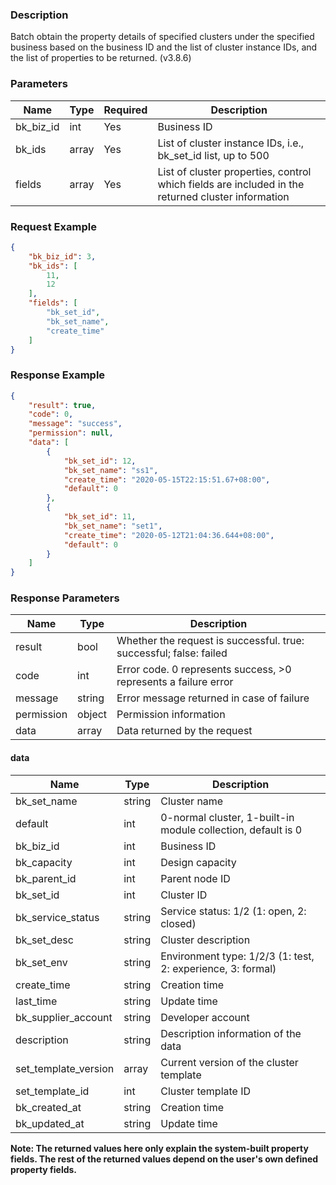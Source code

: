 ### Description

Batch obtain the property details of specified clusters under the specified business based on the business ID and the
list of cluster instance IDs, and the list of properties to be returned. (v3.8.6)

### Parameters

| Name      | Type  | Required | Description                                                                                       |
|-----------|-------|----------|---------------------------------------------------------------------------------------------------|
| bk_biz_id | int   | Yes      | Business ID                                                                                       |
| bk_ids    | array | Yes      | List of cluster instance IDs, i.e., bk_set_id list, up to 500                                     |
| fields    | array | Yes      | List of cluster properties, control which fields are included in the returned cluster information |

### Request Example

```json
{
    "bk_biz_id": 3,
    "bk_ids": [
        11,
        12
    ],
    "fields": [
        "bk_set_id",
        "bk_set_name",
        "create_time"
    ]
}
```

### Response Example

```json
{
    "result": true,
    "code": 0,
    "message": "success",
    "permission": null,
    "data": [
        {
            "bk_set_id": 12,
            "bk_set_name": "ss1",
            "create_time": "2020-05-15T22:15:51.67+08:00",
            "default": 0
        },
        {
            "bk_set_id": 11,
            "bk_set_name": "set1",
            "create_time": "2020-05-12T21:04:36.644+08:00",
            "default": 0
        }
    ]
}
```

### Response Parameters

| Name       | Type   | Description                                                        |
|------------|--------|--------------------------------------------------------------------|
| result     | bool   | Whether the request is successful. true: successful; false: failed |
| code       | int    | Error code. 0 represents success, >0 represents a failure error    |
| message    | string | Error message returned in case of failure                          |
| permission | object | Permission information                                             |
| data       | array  | Data returned by the request                                       |

#### data

| Name                 | Type   | Description                                                  |
|----------------------|--------|--------------------------------------------------------------|
| bk_set_name          | string | Cluster name                                                 |
| default              | int    | 0-normal cluster, 1-built-in module collection, default is 0 |
| bk_biz_id            | int    | Business ID                                                  |
| bk_capacity          | int    | Design capacity                                              |
| bk_parent_id         | int    | Parent node ID                                               |
| bk_set_id            | int    | Cluster ID                                                   |
| bk_service_status    | string | Service status: 1/2 (1: open, 2: closed)                     |
| bk_set_desc          | string | Cluster description                                          |
| bk_set_env           | string | Environment type: 1/2/3 (1: test, 2: experience, 3: formal)  |
| create_time          | string | Creation time                                                |
| last_time            | string | Update time                                                  |
| bk_supplier_account  | string | Developer account                                            |
| description          | string | Description information of the data                          |
| set_template_version | array  | Current version of the cluster template                      |
| set_template_id      | int    | Cluster template ID                                          |
| bk_created_at        | string | Creation time                                                |
| bk_updated_at        | string | Update time                                                  |

**Note: The returned values here only explain the system-built property fields. The rest of the returned values depend
on the user's own defined property fields.**
